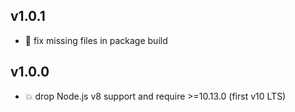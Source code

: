 ## v1.0.1

* 🐞 fix missing files in package build

## v1.0.0

* 💥 drop Node.js v8 support and require >=10.13.0 (first v10 LTS)
